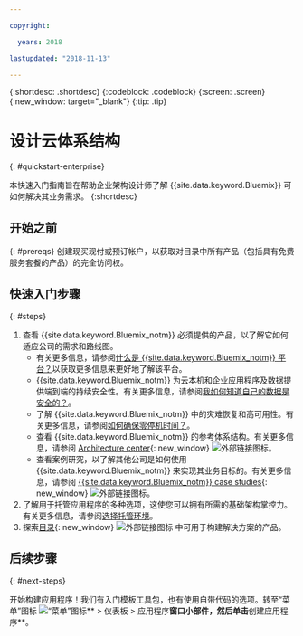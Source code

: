 ```yaml
---

copyright:

  years: 2018

lastupdated: "2018-11-13"

---
```


{:shortdesc: .shortdesc}
{:codeblock: .codeblock}
{:screen: .screen}
{:new_window: target="_blank"}
{:tip: .tip}

# 设计云体系结构
{: #quickstart-enterprise}

本快速入门指南旨在帮助企业架构设计师了解 {{site.data.keyword.Bluemix}} 可如何解决其业务需求。
{:shortdesc}

## 开始之前
{: #prereqs}
创建现买现付或预订帐户，以获取对目录中所有产品（包括具有免费服务套餐的产品）的完全访问权。 

## 快速入门步骤
{: #steps}

1. 查看 {{site.data.keyword.Bluemix_notm}} 必须提供的产品，以了解它如何适应公司的需求和路线图。 
    * 有关更多信息，请参阅[什么是 {{site.data.keyword.Bluemix_notm}} 平台？](/docs/overview/ibm-cloud.html)以获取更多信息来更好地了解该平台。
    * {{site.data.keyword.Bluemix_notm}} 为云本机和企业应用程序及数据提供端到端的持续安全性。有关更多信息，请参阅[我如何知道自己的数据是安全的？](/docs/overview/security.html)。 
    * 了解 {{site.data.keyword.Bluemix_notm}} 中的灾难恢复和高可用性。有关更多信息，请参阅[如何确保零停机时间？](/docs/overview/zero_downtime.html#zero-downtime)。
    * 查看 {{site.data.keyword.Bluemix_notm}} 的参考体系结构。有关更多信息，请参阅 [Architecture center](https://www.ibm.com/cloud/garage/architectures){: new_window} ![外部链接图标](../icons/launch-glyph.svg)。 
    * 查看案例研究，以了解其他公司是如何使用 {{site.data.keyword.Bluemix_notm}} 来实现其业务目标的。有关更多信息，请参阅 [{{site.data.keyword.Bluemix_notm}} case studies](https://www.ibm.com/cloud-computing/bluemix/case-studies){: new_window} ![外部链接图标](../icons/launch-glyph.svg)。 
2. 了解用于托管应用程序的多种选项，这使您可以拥有所需的基础架构掌控力。有关更多信息，请参阅[选择托管环境](/docs/overview/ibm-cloud-platform.html#choose-compute)。
3. 探索[目录](https://console.cloud.ibm.com/catalog){: new_window} ![外部链接图标](../icons/launch-glyph.svg) 中可用于构建解决方案的产品。

## 后续步骤
{: #next-steps}

开始构建应用程序！我们有入门模板工具包，也有使用自带代码的选项。转至“菜单”图标 ![“菜单”图标](../icons/icon_hamburger.svg)** > 仪表板 > 应用程序**窗口小部件，然后单击**创建应用程序**。

